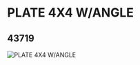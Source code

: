 # PLATE 4X4 W/ANGLE
## 43719
![PLATE 4X4 W/ANGLE](https://lc-www-live-s.legocdn.com/media/bricks/5/2/4180430.jpg)